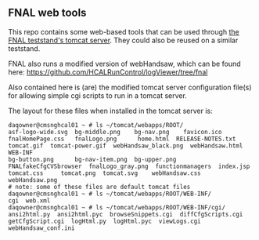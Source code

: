 FNAL web tools
--------------

This repo contains some web-based tools that can be used through [the FNAL teststand's tomcat server](http://cmsnghcal01.fnal.gov:16000/). They could also be reused on a similar teststand.

FNAL also runs a modified version of webHandsaw, which can be found here:
https://github.com/HCALRunControl/logViewer/tree/fnal

Also contained here is (are) the modified tomcat server configuration file(s) for allowing simple cgi scripts to run in a tomcat server.

The layout for these files when installed in the tomcat server is:
```
daqowner@cmsnghcal01 ~ # ls ~/tomcat/webapps/ROOT/
asf-logo-wide.svg  bg-middle.png    bg-nav.png	  favicon.ico		 fnalHomePage.css   fnalLogo.png      home.html  RELEASE-NOTES.txt  tomcat.gif	tomcat-power.gif  webHandsaw_black.png	webHandsaw.html  WEB-INF
bg-button.png	   bg-nav-item.png  bg-upper.png  FNALfakeCfgCVSbrowser  fnalLogo_gray.png  functionmanagers  index.jsp  tomcat.css	    tomcat.png	tomcat.svg	  webHandsaw.css	webHandsaw.png
# note: some of these files are default tomcat files
daqowner@cmsnghcal01 ~ # ls ~/tomcat/webapps/ROOT/WEB-INF/
cgi  web.xml
daqowner@cmsnghcal01 ~ # ls ~/tomcat/webapps/ROOT/WEB-INF/cgi/
ansi2html.py  ansi2html.pyc  browseSnippets.cgi  diffCfgScripts.cgi  getCfgScript.cgi  logHtml.py  logHtml.pyc	viewLogs.cgi  webHandsaw_conf.ini
```
